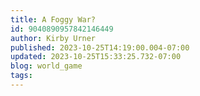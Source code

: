 ```yaml
---
title: A Foggy War?
id: 9040890957842146449
author: Kirby Urner
published: 2023-10-25T14:19:00.004-07:00
updated: 2023-10-25T15:33:25.732-07:00
blog: world_game
tags: 
---
```


